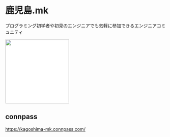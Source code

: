 # 鹿児島.mk
プログラミング初学者や初見のエンジニアでも気軽に参加できるエンジニアコミュニティ

<a href="https://kagoshima-mk.connpass.com/"><img src="https://user-images.githubusercontent.com/4569916/187633516-c33981fc-7382-496d-837a-a453942f66dc.png" width="200px" style="background: white" /></a>

## connpass

https://kagoshima-mk.connpass.com/
